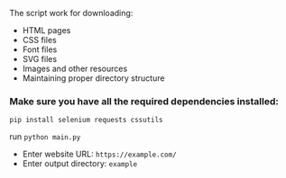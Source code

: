 The script work for downloading:

- HTML pages
- CSS files
- Font files
- SVG files
- Images and other resources
- Maintaining proper directory structure


### Make sure you have all the required dependencies installed:


`pip install selenium requests cssutils`

run `python main.py`

- Enter website URL: `https://example.com/`
- Enter output directory: `example`
